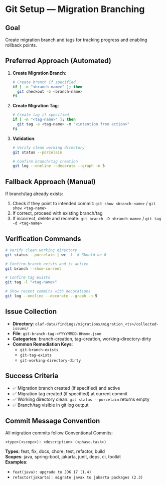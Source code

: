 # Git Setup — Migration Branching

## Goal
Create migration branch and tags for tracking progress and enabling rollback points.

## Preferred Approach (Automated)
1. **Create Migration Branch**:
   ```bash
   # Create branch if specified
   if [ -n "<branch-name>" ]; then
     git checkout -b <branch-name>
   fi
   ```

2. **Create Migration Tag**:
   ```bash
   # Create tag if specified  
   if [ -n "<tag-name>" ]; then
     git tag -a <tag-name> -m "<intention from action>"
   fi
   ```

3. **Validation**:
   ```bash
   # Verify clean working directory
   git status --porcelain
   
   # Confirm branch/tag creation
   git log --oneline --decorate --graph -n 5
   ```

## Fallback Approach (Manual)
If branch/tag already exists:
1. Check if they point to intended commit: `git show <branch-name>` / `git show <tag-name>`
2. If correct, proceed with existing branch/tag
3. If incorrect, delete and recreate: `git branch -D <branch-name>` / `git tag -d <tag-name>`

## Verification Commands
```bash
# Verify clean working directory
git status --porcelain | wc -l  # Should be 0

# Confirm branch exists and is active
git branch --show-current

# Confirm tag exists  
git tag -l "<tag-name>"

# Show recent commits with decorations
git log --oneline --decorate --graph -n 5
```

## Issue Collection
- **Directory**: `olaf-data/findings/migrations/migration_<ts>/collected-issues/`
- **File**: `git-branch-tag-<YYYYMMDD-HHmm>.json`
- **Categories**: branch-creation, tag-creation, working-directory-dirty
- **Common Remediation Keys**:
  - `git-branch-exists`
  - `git-tag-exists` 
  - `git-working-directory-dirty`

## Success Criteria
- ✅ Migration branch created (if specified) and active
- ✅ Migration tag created (if specified) at current commit
- ✅ Working directory clean: `git status --porcelain` returns empty
- ✅ Branch/tag visible in git log output

## Commit Message Convention
All migration commits follow Conventional Commits:
```
<type>(<scope>): <description> (<phase.task>)
```

**Types**: feat, fix, docs, chore, test, refactor, build  
**Scopes**: java, spring-boot, jakarta, junit, deps, ci, toolkit  
**Examples**:
- `feat(java): upgrade to JDK 17 (1.4)`
- `refactor(jakarta): migrate javax to jakarta packages (2.3)`